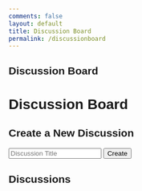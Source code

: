 ```yaml
---
comments: false
layout: default
title: Discussion Board
permalink: /discussionboard
---
```


## Discussion Board

<html>
<head>
    <title>Discussion Board</title>
    <style>
        /* Basic styling for the discussion board */
        body {
            font-family: Arial, sans-serif;
            margin: 20px;
        }
        .discussion {
            border: 1px solid #ccc;
            padding: 10px;
            margin: 10px 0;
        }
        .comment {
            border: 1px solid #eee;
            padding: 5px;
            margin: 5px 0;
        }
    </style>
</head>
<body>
    <h1>Discussion Board</h1>
    <!-- Create a new discussion form -->
    <h2>Create a New Discussion</h2>
    <form id="create-discussion-form">
        <input type="text" id="discussion-title" placeholder="Discussion Title">
        <button type="submit">Create</button>
    </form>
    <!-- List of discussions -->
    <h2>Discussions</h2>
    <div id="discussion-list"></div>
    <script>
        // Function to fetch and display discussions
        function fetchDiscussions() {
            fetch('/discussions', { method: 'GET' })
                .then(response => response.json())
                .then(data => {
                    const discussionList = document.getElementById('discussion-list');
                    discussionList.innerHTML = '';
                    data.forEach(discussion => {
                        // Create a discussion container
                        const discussionDiv = document.createElement('div');
                        discussionDiv.className = 'discussion';
                        // Add the discussion title
                        const title = document.createElement('h3');
                        title.innerText = discussion.title;
                        discussionDiv.appendChild(title);
                        // Add a form for creating a post
                        const postForm = document.createElement('form');
                        postForm.className = 'create-post-form';
                        postForm.innerHTML = `
                            <input type="text" placeholder="New Post">
                            <button type="submit">Post</button>
                        `;
                        // Add the post form to the discussion container
                        discussionDiv.appendChild(postForm);
                        // Add an empty div to display posts
                        const postContainer = document.createElement('div');
                        postContainer.className = 'post-container';
                        discussionDiv.appendChild(postContainer);
                        // Event listener to create a new post
                        postForm.addEventListener('submit', function (e) {
                            e.preventDefault();
                            const newPostInput = postForm.querySelector('input');
                            const newPost = newPostInput.value;
                            if (newPost) {
                                // Call the create post API and then refresh the discussion
                                createPost(discussion.title, newPost);
                                fetchDiscussions();
                                newPostInput.value = '';
                            }
                        });
                        // Append the discussion container to the list
                        discussionList.appendChild(discussionDiv);
                        // Fetch and display posts for this discussion
                        fetchPosts(discussion.title, postContainer);
                    });
                });
        }
        // Function to create a new post
        function createPost(discussionTitle, content) {
            fetch(`/discussions?title=${discussionTitle}`, {
                method: 'POST',
                headers: {
                    'Content-Type': 'application/json',
                },
                body: JSON.stringify({ 'content': content }),
            });
        }
        // Function to fetch and display posts for a discussion
        function fetchPosts(discussionTitle, postContainer) {
            fetch(`/discussions?title=${discussionTitle}`, { method: 'GET' })
                .then(response => response.json())
                .then(data => {
                    const posts = data[0].posts;
                    postContainer.innerHTML = '';
                    posts.forEach(post => {
                        // Create a post container
                        const postDiv = document.createElement('div');
                        postDiv.className = 'post';
                        // Add the post content
                        const content = document.createElement('p');
                        content.innerText = post.content;
                        postDiv.appendChild(content);
                        // Add a form for creating a comment
                        const commentForm = document.createElement('form');
                        commentForm.className = 'create-comment-form';
                        commentForm.innerHTML = `
                            <input type="text" placeholder="Leave a Comment">
                            <button type="submit">Comment</button>
                        `;
                        // Add the comment form to the post container
                        postDiv.appendChild(commentForm);
                        // Add an empty div to display comments
                        const commentContainer = document.createElement('div');
                        commentContainer.className = 'comment-container';
                        postDiv.appendChild(commentContainer);
                        // Event listener to create a new comment
                        commentForm.addEventListener('submit', function (e) {
                            e.preventDefault();
                            const newCommentInput = commentForm.querySelector('input');
                            const newComment = newCommentInput.value;
                            if (newComment) {
                                // Call the create comment API and then refresh the comments
                                createComment(discussionTitle, post.id, newComment);
                                fetchComments(discussionTitle, post.id, commentContainer);
                                newCommentInput.value = '';
                            }
                        });
                        // Append the post container to the post container
                        postContainer.appendChild(postDiv);
                        // Fetch and display comments for this post
                        fetchComments(discussionTitle, post.id, commentContainer);
                    });
                });
        }
        // Function to create a new comment
        function createComment(discussionTitle, postId, content) {
            fetch(`/discussions/${discussionTitle}/posts/${postId}/comments`, {
                method: 'POST',
                headers: {
                    'Content-Type': 'application/json',
                },
                body: JSON.stringify({ 'content': content }),
            });
        }
        // Function to fetch and display comments for a post
        function fetchComments(discussionTitle, postId, commentContainer) {
            fetch(`/discussions/${discussionTitle}/posts/${postId}/comments`, { method: 'GET' })
                .then(response => response.json())
                .then(data => {
                    const comments = data.comments;
                    commentContainer.innerHTML = '';
                    comments.forEach(comment => {
                        // Create a comment container
                        const commentDiv = document.createElement('div');
                        commentDiv.className = 'comment';
                        // Add the comment content
                        const content = document.createElement('p');
                        content.innerText = comment.content;
                        commentDiv.appendChild(content);
                        // Append the comment container to the comment container
                        commentContainer.appendChild(commentDiv);
                    });
                });
        }
        // Initial fetch of discussions
        fetchDiscussions();
    </script>
</body>
</html>